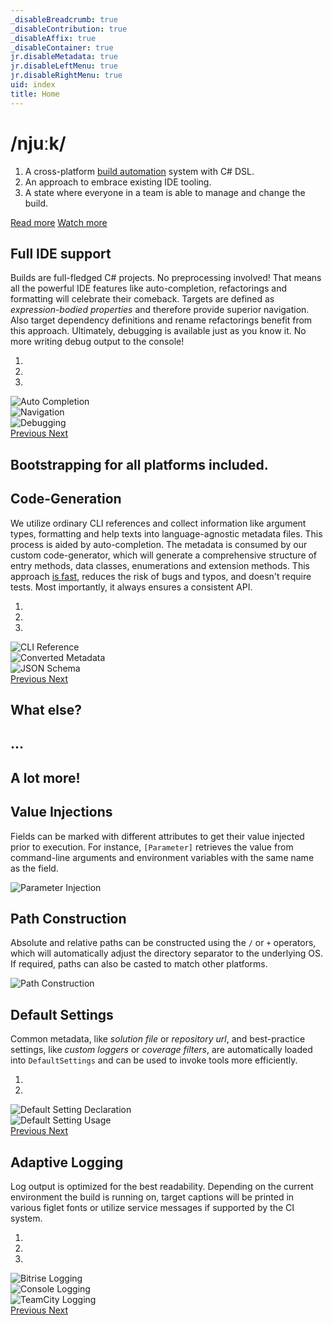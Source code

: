 ```yaml
---
_disableBreadcrumb: true
_disableContribution: true
_disableAffix: true
_disableContainer: true
jr.disableMetadata: true
jr.disableLeftMenu: true
jr.disableRightMenu: true
uid: index
title: Home
---
```


<!-- MAIN JUMBOTRON -->
<div id="header" class="jumbotron feature">
  <div class="container">
    <div class="row">
        <h1>/njuːk/</h1>
<!--
<style type="text/css">

<![CDATA[

  text {
    filter: url(#filter);
    fill: white;
      font-family: 'Share Tech Mono', sans-serif;
      font-size: 100px;
    -webkit-font-smoothing: antialiased;
    -moz-osx-font-smoothing: grayscale;
        }
]]>
</style>
  <defs>

    <filter id="filter">
        <feFlood flood-color="red" result="flood1" />
        <feFlood flood-color="limegreen" result="flood2" />
      <feOffset in="SourceGraphic" dx="3" dy="0" result="off1a"/>
      <feOffset in="SourceGraphic" dx="2" dy="0" result="off1b"/>
      <feOffset in="SourceGraphic" dx="-3" dy="0" result="off2a"/>
      <feOffset in="SourceGraphic" dx="-2" dy="0" result="off2b"/>
        <feComposite in="flood1" in2="off1a" operator="in"  result="comp1" />
        <feComposite in="flood2" in2="off2a" operator="in" result="comp2" />

        <feMerge x="0" width="100%" result="merge1">
        <feMergeNode in = "black" />
        <feMergeNode in = "comp1" />
        <feMergeNode in = "off1b" />

        <animate 
          attributeName="y" 
            id = "y"
            dur ="4s"
            
            values = '104px; 104px; 30px; 105px; 30px; 2px; 2px; 50px; 40px; 105px; 105px; 20px; 6ßpx; 40px; 104px; 40px; 70px; 10px; 30px; 104px; 102px'

            keyTimes = '0; 0.362; 0.368; 0.421; 0.440; 0.477; 0.518; 0.564; 0.593; 0.613; 0.644; 0.693; 0.721; 0.736; 0.772; 0.818; 0.844; 0.894; 0.925; 0.939; 1'

            repeatCount = "indefinite" />
 
        <animate attributeName="height" 
            id = "h" 
            dur ="4s"
            
            values = '10px; 0px; 10px; 30px; 50px; 0px; 10px; 0px; 0px; 0px; 10px; 50px; 40px; 0px; 0px; 0px; 40px; 30px; 10px; 0px; 50px'

            keyTimes = '0; 0.362; 0.368; 0.421; 0.440; 0.477; 0.518; 0.564; 0.593; 0.613; 0.644; 0.693; 0.721; 0.736; 0.772; 0.818; 0.844; 0.894; 0.925; 0.939; 1'

            repeatCount = "indefinite" />
        </feMerge>
      

      <feMerge x="0" width="100%" y="60px" height="65px" result="merge2">
        <feMergeNode in = "black" />
        <feMergeNode in = "comp2" />
        <feMergeNode in = "off2b" />

        <animate attributeName="y" 
            id = "y"
            dur ="4s"
            values = '103px; 104px; 69px; 53px; 42px; 104px; 78px; 89px; 96px; 100px; 67px; 50px; 96px; 66px; 88px; 42px; 13px; 100px; 100px; 104px;' 

            keyTimes = '0; 0.055; 0.100; 0.125; 0.159; 0.182; 0.202; 0.236; 0.268; 0.326; 0.357; 0.400; 0.408; 0.461; 0.493; 0.513; 0.548; 0.577; 0.613; 1'

            repeatCount = "indefinite" />
 
        <animate attributeName="height" 
            id = "h"
            dur = "4s"
          
          values = '0px; 0px; 0px; 16px; 16px; 12px; 12px; 0px; 0px; 5px; 10px; 22px; 33px; 11px; 0px; 0px; 10px'

            keyTimes = '0; 0.055; 0.100; 0.125; 0.159; 0.182; 0.202; 0.236; 0.268; 0.326; 0.357; 0.400; 0.408; 0.461; 0.493; 0.513;  1'
             
            repeatCount = "indefinite" />
        </feMerge>
      
      <feMerge>
        <feMergeNode in="SourceGraphic" />  

        <feMergeNode in="merge1" /> 
      <feMergeNode in="merge2" />

        </feMerge>
      </filter>

  </defs>

<g>
  <text x="0" y="80">/njuːk/</text>
</g>
</svg>
-->
        <ol class="definition">
          <li>A cross-platform <a href="https://martinfowler.com/articles/continuousIntegration.html#AutomateTheBuild">build automation</a> system with C# DSL.</li>
          <li>An approach to embrace existing IDE tooling.</li>
          <li>A state where everyone in a team is able to manage and change the build.</li>
        </ol>
        <p>
        <a class="btn btn-default btn-md" href="/getting-started.html" role="button">Read more</a>
        <a class="btn btn-default btn-md" href="https://vimeo.com/221165782" role="button">Watch more</a>
      </div>
  </div>
</div>


<!-- FULL IDE SUPPORT -->
<div class="container feature">
  <div class="row">
    <div class="col-md-5">
      <h2><span class="icon icon-keyboard"></span> Full IDE support</h2>
      <p>Builds are full-fledged C# projects. No preprocessing involved! That means all the powerful IDE features like <a id="auto-completion">auto-completion</a>, refactorings and formatting will celebrate their comeback. Targets are defined as <em>expression-bodied properties</em> and therefore provide <a id="navigation">superior navigation</a>. Also target dependency definitions and rename refactorings benefit from this approach. Ultimately, <a id="debugging">debugging</a> is available just as you know it. No more writing debug output to the console!</p>
    </div>
    <div class="col-md-7">
      <div id="ide-support-carousel" class="carousel slide" data-ride="carousel1">
        <ol class="carousel-indicators">
          <li data-target="#ide-support-carousel" data-slide-to="0" class="active"></li>
          <li data-target="#ide-support-carousel" data-slide-to="1"></li>
          <li data-target="#ide-support-carousel" data-slide-to="2"></li>
        </ol>
        <div class="carousel-inner" role="listbox">
          <div class="item"><img src="images/completion.png" data-color="lightblue" alt="Auto Completion"></div>
          <div class="item"><img src="images/navigation.png" data-color="firebrick" alt="Navigation"></div>
          <div class="item"><img src="images/debugging.png" data-color="firebrick" alt="Debugging"></div>
        </div>
        <a class="left carousel-control" href="#ide-support-carousel" role="button" data-slide="prev">
          <span class="glyphicon glyphicon-chevron-left" aria-hidden="true"></span>
          <span class="sr-only">Previous</span>
        </a>
        <a class="right carousel-control" href="#ide-support-carousel" role="button" data-slide="next">
          <span class="glyphicon glyphicon-chevron-right" aria-hidden="true"></span>
          <span class="sr-only">Next</span>
        </a>
      </div>
    </div>
  </div>
</div>



<!-- BOOTSTRAPPING JUMBOTRON -->
<div class="jumbotron small-jumbotron feature">
  <div class="container">
    <div class="row">
      <h2>Bootstrapping for all platforms included.</h2>
      <span class="icon icon-windows8"></span>
      <span class="icon icon-tux"></span>
      <span class="icon icon-appleinc"></span>
    </div>
  </div>
</div>



<!-- CODE-GENERATION -->
<div class="container feature">
  <div class="row">
    <div class="col-md-5 col-md-push-7">
      <h2><span class="icon icon-magic-wand"></span> Code-Generation</h2>
      <p>We utilize <a id="references">ordinary CLI references</a> and collect information like argument types, formatting and help texts into <a id="metadata">language-agnostic metadata files</a>. This process is aided by <a id="schema">auto-completion</a>. The metadata is consumed by our custom code-generator, which will generate a comprehensive structure of entry methods, data classes, enumerations and extension methods. This approach <a href="https://vimeo.com/221086461">is fast</a>, reduces the risk of bugs and typos, and doesn't require tests. Most importantly, it always ensures a consistent API.</p>
    </div>
    <div class="col-md-7 col-lg-pull-5">
      <div id="code-generation-carousel" class="carousel slide" data-ride="carousel4">
        <ol class="carousel-indicators">
          <li data-target="#code-generation-carousel" data-slide-to="0" class="active"></li>
          <li data-target="#code-generation-carousel" data-slide-to="1"></li>
          <li data-target="#code-generation-carousel" data-slide-to="2"></li>
        </ol>
        <div class="carousel-inner" role="listbox">
          <div class="item"><img src="images/references.png" data-color="lightblue" alt="CLI Reference"></div>
          <div class="item"><img src="images/metadata.png" data-color="firebrick" alt="Converted Metadata"></div>
          <div class="item"><img src="images/schema.png" data-color="firebrick" alt="JSON Schema"></div>
        </div>
        <a class="left carousel-control" href="#code-generation-carousel" role="button" data-slide="prev">
          <span class="glyphicon glyphicon-chevron-left" aria-hidden="true"></span>
          <span class="sr-only">Previous</span>
        </a>
        <a class="right carousel-control" href="#code-generation-carousel" role="button" data-slide="next">
          <span class="glyphicon glyphicon-chevron-right" aria-hidden="true"></span>
          <span class="sr-only">Next</span>
        </a>
      </div>
    </div>
  </div>
</div>



<!-- WHAT ELSE JUMBOTRON -->
<div class="jumbotron small-jumbotron feature">
  <div class="container">
    <div class="row">
      <h2>What else?</h2>
      <h2>...</h2>
      <h2>A lot more!</h2>
    </div>
  </div>
</div>



<!-- FEATURE LIST -->
<div id="feature-list" class="container feature">
  <div class="row">
    <div class="col-md-6 list-left">
      <h2><span class="icon icon-syringe2"></span> Value Injections</h2>
      <p>Fields can be marked with different attributes to get their value injected prior to execution. For instance, <code>[Parameter]</code> retrieves the value from command-line arguments and environment variables with the same name as the field.</p>
      <img src="images/parameter-injection.png" alt="Parameter Injection">
    </div>
    <div class="col-md-6 list-right">
      <h2><span class="icon icon-price-tag2"></span> Path Construction</h2>
      <p>Absolute and relative paths can be constructed using the <code>/</code> or <code>+</code> operators, which will automatically adjust the directory separator to the underlying OS. If required, paths can also be casted to match other platforms.</p>
      <div class="feature-list-img"><img src="images/path-construction.png" alt="Path Construction"></div>
    </div>
  </div>
  <div class="row">
    <div class="col-md-6 list-left">
      <h2><span class="icon icon-equalizer"></span> Default Settings</h2>
      <p>Common metadata, like <em>solution file</em> or <em>repository url</em>, and best-practice settings, like <em>custom loggers</em> or <em>coverage filters</em>, are automatically loaded into <code>DefaultSettings</code> and can be used to invoke tools more efficiently.</p>
      <div id="default-settings-carousel" class="carousel slide" data-ride="carousel2">
        <ol class="carousel-indicators">
          <li data-target="#default-settings-carousel" data-slide-to="0" class="active"></li>
          <li data-target="#default-settings-carousel" data-slide-to="1"></li>
        </ol>
        <div class="carousel-inner" role="listbox">
          <div class="item"><img src="images/default-settings01.png" data-color="lightblue" alt="Default Setting Declaration"></div>
          <div class="item"><img src="images/default-settings02.png" data-color="firebrick" alt="Default Setting Usage"></div>
        </div>
        <a class="left carousel-control" href="#default-settings-carousel" role="button" data-slide="prev">
          <span class="glyphicon glyphicon-chevron-left" aria-hidden="true"></span>
          <span class="sr-only">Previous</span>
        </a>
        <a class="right carousel-control" href="#default-settings-carousel" role="button" data-slide="next">
          <span class="glyphicon glyphicon-chevron-right" aria-hidden="true"></span>
          <span class="sr-only">Next</span>
        </a>
      </div>
    </div>
    <div class="col-md-6 list-right">
      <h2><span class="icon icon-notebook"></span> Adaptive Logging</h2>
      <p>Log output is optimized for the best readability. Depending on the current environment the build is running on, target captions will be printed in various figlet fonts or utilize service messages if supported by the CI system.</p>
      <div id="adaptive-logging-carousel" class="carousel slide" data-ride="carousel3">
        <ol class="carousel-indicators">
          <li data-target="#adaptive-logging-carousel" data-slide-to="0" class="active"></li>
          <li data-target="#adaptive-logging-carousel" data-slide-to="1"></li>
          <li data-target="#adaptive-logging-carousel" data-slide-to="2"></li>
        </ol>
        <div class="carousel-inner" role="listbox">
          <div class="item"><img src="images/logging01.png" data-color="lightblue" alt="Bitrise Logging"></div>
          <div class="item"><img src="images/logging02.png" data-color="lightblue" alt="Console Logging"></div>
          <div class="item"><img src="images/logging03.png" data-color="lightblue" alt="TeamCity Logging"></div>
        </div>
        <a class="left carousel-control" href="#adaptive-logging-carousel" role="button" data-slide="prev">
          <span class="glyphicon glyphicon-chevron-left" aria-hidden="true"></span>
          <span class="sr-only">Previous</span>
        </a>
        <a class="right carousel-control" href="#adaptive-logging-carousel" role="button" data-slide="next">
          <span class="glyphicon glyphicon-chevron-right" aria-hidden="true"></span>
          <span class="sr-only">Next</span>
        </a>
      </div>
    </div>
  </div>
</div>

